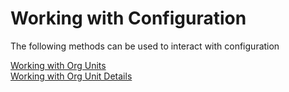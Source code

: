 # Working with Configuration

The following methods can be used to interact with configuration

[Working with Org Units](orgUnits.md)  
[Working with Org Unit Details](orgUnitDetails.md)  